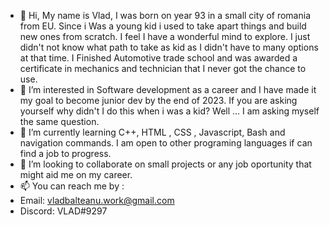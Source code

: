 - 👋 Hi, My name is Vlad, I was born on year 93 in a small city of romania from EU. Since i Was a young kid i used to take apart things and build new ones from scratch. I feel I have a wonderful mind to explore. I just didn't not know what path to take as kid as I didn't have to many options at that time. I Finished Automotive trade school and was awarded a certificate in mechanics and technician that I never got the chance to use.
- 👀 I’m interested in Software development as a career and I have made it my goal to become junior dev by the end of 2023. If you are asking yourself why didn't I do this when i was a kid? Well ... I am asking myself the same question.
- 🌱 I’m currently learning C++, HTML , CSS , Javascript, Bash and navigation commands. I am open to other programing languages if can find a job to progress.
- 💞️ I’m looking to collaborate on small projects or any job oportunity that might aid me on my career.
- 📫 You can reach me by : 
- Email: vladbalteanu.work@gmail.com
- Discord: VLAD#9297

<!---
Git-user-Vlad/Git-user-Vlad is a ✨ special ✨ repository because its `README.md` (this file) appears on your GitHub profile.
You can click the Preview link to take a look at your changes.
--->
